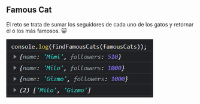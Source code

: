 ## Famous Cat

El reto se trata de sumar los seguidores de cada uno de los gatos y retornar él ó los más famosos. 😺

![Esta es una imagen de ejemplo](resultado.png)
